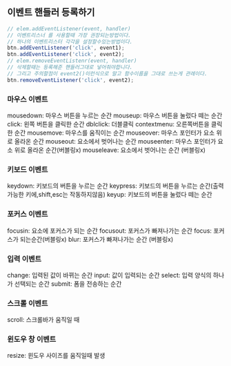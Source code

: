 ## 이벤트 핸들러 등록하기
```js
// elem.addEventListener(event, handler)
// 이벤트리스너 를 사용할때 가장 권장되는방법이다.
// 하나의 이벤트리스터 각각을 설정할수있는방법이다.
btn.addEventListener('click', event1);
btn.addEventListener('click', event2);
// elem.removeEventListenr(event, handler)
// 삭제할때는 등록해준 핸들러그대로 넣어줘야합니다.
// 그리고 주의할점이 event2()이런식으로 말고 함수이름을 그대로 쓰는게 관례이다.
btn.removeEventListener('click', event2);
```

### **마우스 이벤트**
mousedown: 마우스 버튼을 누르는 순간
mouseup: 마우스 버튼을 눌렀다 떼는 순간
click: 왼쪽 버튼을 클릭한 순간
dblclick: 더블클릭
contextmenu: 오른쪽버튼을 클릭한 순간
mousemove: 마우스를 움직이는 순간
mouseover: 마우스 포인터가 요소 위로 올라온 순간
mouseout: 요소에서 벗어나는 순간
mouseenter: 마우스 포인터가 요소 위로 올라온 순간(버블링x)
mouseleave: 요소에서 벗어나는 순간 (버블링x)

### **키보드 이벤트**
keydown: 키보드의 버튼을 누르는 순간
keypress: 키보드의 버튼을 누르는 순간(출력가능한 키에,shift,esc는 작동하지않음)
keyup: 키보드의 버튼을 눌렀다 떼는 순간

### **포커스 이벤트**
focusin: 요소에 포커스가 되는 순간
focusout: 포커스가 빠져나가는 순간
focus: 포커스가 되는순간(버블링x)
blur: 포커스가 빠져나가는 순간 (버블링x)

### **입력 이벤트**
change: 입력된 값이 바뀌는 순간
input: 값이 입력되는 순간
select: 입력 양식의 하나가 선택되는 순간
submit: 폼을 전송하는 순간

### **스크롤 이벤트**
scroll: 스크롤바가 움직일 때

### **윈도우 창 이벤트**
resize: 윈도우 사이즈를 움직일때 발생
